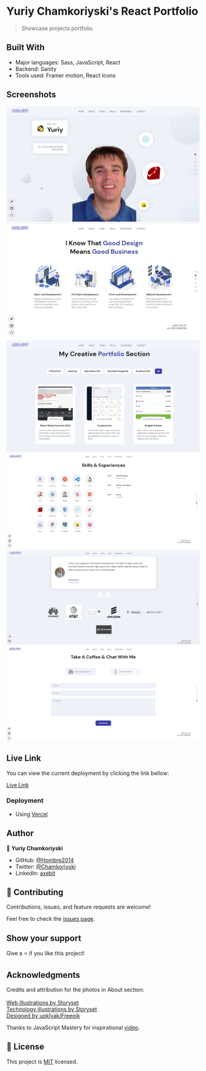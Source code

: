# Yuriy Chamkoriyski's React Portfolio

> Showcase projects portfolio.
## Built With

- Major languages: Sass, JavaScript, React
- Backend: Sanity
- Tools used: Framer motion, React Icons
## Screenshots

![Header](src/assets/Demo_1.jpg)
![About](src/assets/Demo_2.jpg)
![Work](src/assets/Demo_3.jpg)
![Skills](src/assets/Demo_4.jpg)
![Testimonials](src/assets/Demo_5.jpg)
![Contact](src/assets/Demo_6.jpg)

## Live Link

You can view the current deployment by clicking the link bellow:

[Live Link](https://yuriy-portfolio.netlify.app/)
### Deployment

- Using [Vercel](https://vercel.com)
## Author

👤 **Yuriy Chamkoriyski**

- GitHub: [@Hombre2014](https://github.com/Hombre2014)
- Twitter: [@Chamkoriyski](https://twitter.com/Chamkoriyski)
- LinkedIn: [axebit](https://linkedin.com/in/axebit)

## 🤝 Contributing

Contributions, issues, and feature requests are welcome!

Feel free to check the [issues page](https://github.com/Hombre/react_portfolio/issues).

## Show your support

Give a ⭐️ if you like this project!

## Acknowledgments

Credits and attribution for the photos in About section:</br>
</br>
[Web illustrations by Storyset](https://storyset.com/web)</br>
[Technology illustrations by Storyset](https://storyset.com/technology)</br>
[Designed by upklyak/Freepik](http://www.freepik.com)</br>

Thanks to JavaScript Mastery for inspirational [video](https://www.youtube.com/watch?v=3HNyXCPDQ7Q).
## 📝 License

This project is [MIT](./license.md) licensed.
